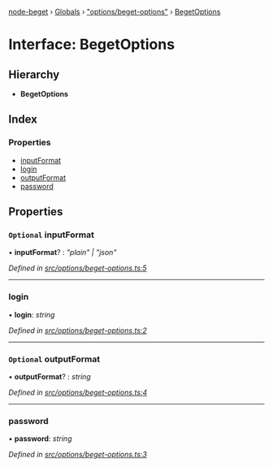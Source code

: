 [node-beget](../README.md) › [Globals](../globals.md) › ["options/beget-options"](../modules/_options_beget_options_.md) › [BegetOptions](_options_beget_options_.begetoptions.md)

# Interface: BegetOptions

## Hierarchy

* **BegetOptions**

## Index

### Properties

* [inputFormat](_options_beget_options_.begetoptions.md#optional-inputformat)
* [login](_options_beget_options_.begetoptions.md#login)
* [outputFormat](_options_beget_options_.begetoptions.md#optional-outputformat)
* [password](_options_beget_options_.begetoptions.md#password)

## Properties

### `Optional` inputFormat

• **inputFormat**? : *"plain" | "json"*

*Defined in [src/options/beget-options.ts:5](https://github.com/olehcambel/node-beget/blob/1fa682a/src/options/beget-options.ts#L5)*

___

###  login

• **login**: *string*

*Defined in [src/options/beget-options.ts:2](https://github.com/olehcambel/node-beget/blob/1fa682a/src/options/beget-options.ts#L2)*

___

### `Optional` outputFormat

• **outputFormat**? : *string*

*Defined in [src/options/beget-options.ts:4](https://github.com/olehcambel/node-beget/blob/1fa682a/src/options/beget-options.ts#L4)*

___

###  password

• **password**: *string*

*Defined in [src/options/beget-options.ts:3](https://github.com/olehcambel/node-beget/blob/1fa682a/src/options/beget-options.ts#L3)*
